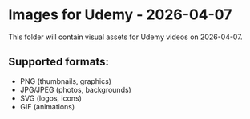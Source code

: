 # Images for Udemy - 2026-04-07

This folder will contain visual assets for Udemy videos on 2026-04-07.

## Supported formats:
- PNG (thumbnails, graphics)
- JPG/JPEG (photos, backgrounds)
- SVG (logos, icons)
- GIF (animations)

